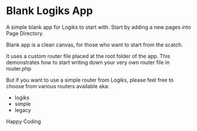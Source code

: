 # Blank Logiks App

A simple blank app for Logiks to start with. Start by adding a new pages into Page Directory.

Blank app is a clean canvas, for those who want to start from the scatch.

It uses a custom router file placed at the root folder of the app. This demonstrates how to start 
writing down your very own router file in router.php


But if you want to use a simple router from Logiks, please feel free to choose from various routers
available aka: 
+ logiks
+ simple
+ legacy

Happy Coding
